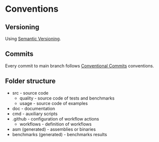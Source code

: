 # Conventions

## Versioning

Using [Semantic Versioning](https://semver.org/).

## Commits

Every commit to main branch follows [Conventional Commits](https://www.conventionalcommits.org/) conventions.

## Folder structure

* src - source code
  * quality - source code of tests and benchmarks
  * usage - source code of examples
* doc - documentation
* cmd - auxiliary scripts
* .github - configuration of workflow actions
  * workflows - definition of workflows
* asm (generated) - assemblies or binaries
* benchmarks (generated) - benchmarks results
